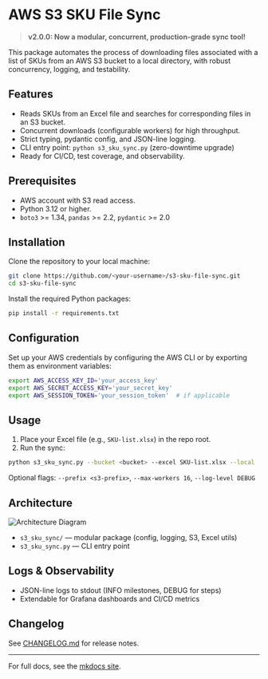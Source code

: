# AWS S3 SKU File Sync

> **v2.0.0: Now a modular, concurrent, production-grade sync tool!**

This package automates the process of downloading files associated with a list of SKUs from an AWS S3 bucket to a local directory, with robust concurrency, logging, and testability.

## Features

- Reads SKUs from an Excel file and searches for corresponding files in an S3 bucket.
- Concurrent downloads (configurable workers) for high throughput.
- Strict typing, pydantic config, and JSON-line logging.
- CLI entry point: `python s3_sku_sync.py` (zero-downtime upgrade)
- Ready for CI/CD, test coverage, and observability.

## Prerequisites

- AWS account with S3 read access.
- Python 3.12 or higher.
- `boto3` >= 1.34, `pandas` >= 2.2, `pydantic` >= 2.0

## Installation

Clone the repository to your local machine:

```bash
git clone https://github.com/<your-username>/s3-sku-file-sync.git
cd s3-sku-file-sync
```

Install the required Python packages:

```bash
pip install -r requirements.txt
```

## Configuration

Set up your AWS credentials by configuring the AWS CLI or by exporting them as environment variables:

```bash
export AWS_ACCESS_KEY_ID='your_access_key'
export AWS_SECRET_ACCESS_KEY='your_secret_key'
export AWS_SESSION_TOKEN='your_session_token'  # if applicable
```

## Usage

1. Place your Excel file (e.g., `SKU-list.xlsx`) in the repo root.
2. Run the sync:

```bash
python s3_sku_sync.py --bucket <bucket> --excel SKU-list.xlsx --local ./downloads
```

Optional flags: `--prefix <s3-prefix>`, `--max-workers 16`, `--log-level DEBUG`

## Architecture

![Architecture Diagram](docs/architecture.png)

- `s3_sku_sync/` — modular package (config, logging, S3, Excel utils)
- `s3_sku_sync.py` — CLI entry point

## Logs & Observability

- JSON-line logs to stdout (INFO milestones, DEBUG for steps)
- Extendable for Grafana dashboards and CI/CD metrics

## Changelog

See [CHANGELOG.md](CHANGELOG.md) for release notes.

---

For full docs, see the [mkdocs site](docs/).
